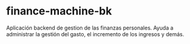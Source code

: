 # finance-machine-bk
Aplicación backend de gestion de las finanzas personales. Ayuda a administrar la gestión del gasto, el incremento de los ingresos y demás.
